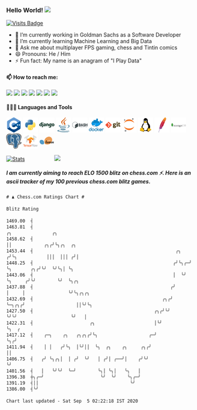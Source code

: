   ### Hello World!  <img src="https://github.com/sciencepal/sciencepal/blob/master/assets/Hi.gif" width="29px">
  [![Visits Badge](https://badges.pufler.dev/visits/sciencepal/sciencepal)](https://badges.pufler.dev/visits/sciencepal/sciencepal)
  
  - 🔭 I’m currently working in Goldman Sachs as a Software Developer
  - 🌱 I’m currently learning Machine Learning and Big Data
  - 💬 Ask me about multiplayer FPS gaming, chess and Tintin comics
  - 😄 Pronouns: He / Him
  - ⚡ Fun fact: My name is an anagram of "I Play Data"
  
  #### 📫 How to reach me:   
  [<img src="https://upload.wikimedia.org/wikipedia/commons/8/83/Steam_icon_logo.svg" width="3.5%"/>](https://steamcommunity.com/id/mongocds/)
  [<img src="https://github.com/sciencepal/sciencepal/blob/master/assets/discord-round.svg" width="3.5%"/>](https://discord.gg/MnUUbHe)
  [<img src="https://img.icons8.com/color/48/000000/twitter.png" width="3.5%"/>](https://twitter.com/sciencepal)
  [<img src="https://img.icons8.com/color/48/000000/linkedin.png" width="3.5%"/>](https://www.linkedin.com/in/adityapal1/)
  [<img src="https://img.icons8.com/fluent/48/000000/facebook-new.png" width="3.5%"/>](https://www.facebook.com/sciencepal/)
  [<img src="https://img.icons8.com/fluent/48/000000/instagram-new.png" width="3.5%"/>](https://www.instagram.com/aditya_sciencepal/)
  <a href="mailto:aditya.pal.science@gmail.com"> <img src="https://img.icons8.com/fluent/48/000000/gmail.png" width="3.5%"/> </a>
  
  #### 👨🏻‍💻 Languages and Tools <br />
  <code><img height="40" src="https://raw.githubusercontent.com/github/explore/80688e429a7d4ef2fca1e82350fe8e3517d3494d/topics/cpp/cpp.png"></code>
  <code><img height="40" src="https://raw.githubusercontent.com/github/explore/80688e429a7d4ef2fca1e82350fe8e3517d3494d/topics/python/python.png"></code>
  <code><img height="40" src="https://raw.githubusercontent.com/github/explore/80688e429a7d4ef2fca1e82350fe8e3517d3494d/topics/django/django.png"></code>
  <code><img height="40" src="https://raw.githubusercontent.com/github/explore/80688e429a7d4ef2fca1e82350fe8e3517d3494d/topics/java/java.png"></code>
  <code><img height="40" src="https://raw.githubusercontent.com/github/explore/80688e429a7d4ef2fca1e82350fe8e3517d3494d/topics/bash/bash.png"></code>
  <code><img height="40" src="https://raw.githubusercontent.com/github/explore/80688e429a7d4ef2fca1e82350fe8e3517d3494d/topics/docker/docker.png"></code>
  <code><img height="40" src="https://raw.githubusercontent.com/github/explore/80688e429a7d4ef2fca1e82350fe8e3517d3494d/topics/git/git.png"></code>
  <code><img height="40" src="https://raw.githubusercontent.com/github/explore/80688e429a7d4ef2fca1e82350fe8e3517d3494d/topics/jupyter-notebook/jupyter-notebook.png"></code>
  <code><img height="40" src="https://raw.githubusercontent.com/github/explore/80688e429a7d4ef2fca1e82350fe8e3517d3494d/topics/linux/linux.png"></code>
  <code><img height="40" src="https://raw.githubusercontent.com/github/explore/80688e429a7d4ef2fca1e82350fe8e3517d3494d/topics/maven/maven.png"></code>
  <code><img height="40" src="https://raw.githubusercontent.com/github/explore/80688e429a7d4ef2fca1e82350fe8e3517d3494d/topics/mongodb/mongodb.png"></code>
  <code><img height="40" src="https://raw.githubusercontent.com/github/explore/80688e429a7d4ef2fca1e82350fe8e3517d3494d/topics/postgresql/postgresql.png"></code>
  <code><img height="40" src="https://raw.githubusercontent.com/github/explore/80688e429a7d4ef2fca1e82350fe8e3517d3494d/topics/tensorflow/tensorflow.png"></code>
  <code><img height="40" src="https://raw.githubusercontent.com/github/explore/80688e429a7d4ef2fca1e82350fe8e3517d3494d/topics/scikit-learn/scikit-learn.png"></code>
  
  [![Stats](https://github-readme-stats.vercel.app/api?username=sciencepal&show_icons=true&theme=radical)](https://github-readme-stats.vercel.app/api?username=sciencepal&show_icons=true&theme=radical)&nbsp; &nbsp; &nbsp; &nbsp; &nbsp; &nbsp; &nbsp; &nbsp; &nbsp; &nbsp; <img src="https://github.com/sciencepal/sciencepal/blob/master/assets/saved.gif" width="195">
  
  ##### I am currently aiming to reach ELO 1500 blitz on chess.com ⚡. Here is an ascii tracker of my 100 previous chess.com blitz games.

  ```
  # ♟︎ Chess.com Ratings Chart #
  
  Blitz Rating

 1469.00  ┤
 1463.81  ┤                                                           ╭╮               ╭╮
 1458.62  ┤                                                           ││            ╭╮╭╯╰╮╭╮  ╭╮
 1453.44  ┤                                                     ╭╮   ╭╯╰╮           │││  │││ ╭╯│
 1448.25  ┤                                                    ╭╯╰╮╭─╯  ╰╮       ╭╮╭╯╰╯  ╰╯╰╮│ ╰╮
 1443.06  ┤                                                    │  ╰╯     ╰╮     ╭╯╰╯        ╰╯  ╰╮╭╮
 1437.88  ┤                                                   ╭╯          │     │                ╰╯╰╮╭╮╭╮
 1432.69  ┤                                                ╭╮╭╯           ╰─╮╭╮╭╯                   ││╰╯╰╮
 1427.50  ┤                                             ╭╮╭╯╰╯              ╰╯╰╯                    ╰╯   │
 1422.31  ┤                     ╭╮                      │╰╯                                              ╰╮  ╭
 1417.12  ┤    ╭─╮    ╭╮   ╭╮╭╮╭╯╰╮                   ╭─╯                                                 ╰╮╭╯
 1411.94  ┤    │ │   ╭╯╰╮  │╰╯││  ╰╮  ╭╮    ╭╮     ╭╮╭╯                                                    ││
 1406.75  ┤   ╭╯ ╰╮╭╮│  │ ╭╯  ╰╯   │ ╭╯│ ╭──╯│    ╭╯╰╯                                                     ╰╯
 1401.56  ┤   │   ╰╯╰╯  ╰─╯        ╰╮│ ╰╮│   ╰╮   │
 1396.38  ┼╮╭─╯                     ╰╯  ╰╯    ╰╮╭─╯
 1391.19  ┤││                                  ╰╯
 1386.00  ┤╰╯

Chart last updated - Sat Sep  5 02:22:18 IST 2020  
  ```
  
